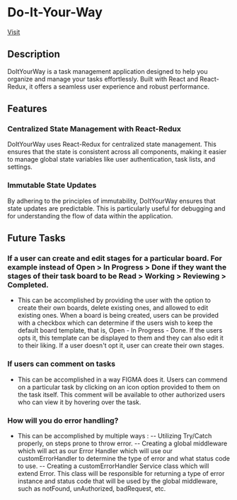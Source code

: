 # Do-It-Your-Way

[Visit](https://main--doityourway.netlify.app/)

## Description

DoItYourWay is a task management application designed to help you organize and manage your tasks effortlessly. Built with React and React-Redux, it offers a seamless user experience and robust performance.

## Features

### Centralized State Management with React-Redux
DoItYourWay uses React-Redux for centralized state management. This ensures that the state is consistent across all components, making it easier to manage global state variables like user authentication, task lists, and settings.

### Immutable State Updates
By adhering to the principles of immutability, DoItYourWay ensures that state updates are predictable. This is particularly useful for debugging and for understanding the flow of data within the application.

## Future Tasks

### If a user can create and edit stages for a particular board. For example instead of Open > In Progress > Done if they want the stages of their task board to be Read > Working > Reviewing > Completed.
- This can be accomplished by providing the user with the option to create their own boards, delete existing ones, and allowed to edit existing ones. When a board is being created, users can be provided with a checkbox which can determine if the users wish to keep the default board template, that is, Open - In Progress - Done. If the users opts it, this template can be displayed to them and they can also edit it to their liking. If a user doesn't opt it, user can create their own stages.

### If users can comment on tasks
- This can be accomplished in a way FIGMA does it. Users can commend on a particular task by clicking on an icon option provided to them on the task itself. This comment will be available to other authorized users who can view it by hovering over the task.

### How will you do error handling?
- This can be accomplished by multiple ways :
-- Utilizing Try/Catch properly, on steps prone to throw error.
-- Creating a global middleware which will act as our Error Handler which will use our customErrorHandler to determine the type of error and what status code to use.
-- Creating a customErrorHandler Service class which will extend Error. This class will be responsible for returning a type of error instance and status code that will be used by the global middleware, such as notFound, unAuthorized, badRequest, etc.
